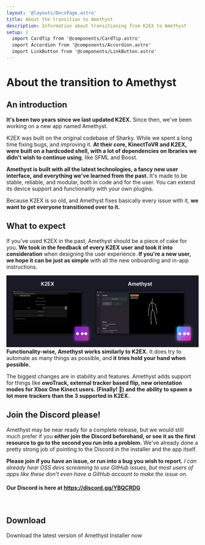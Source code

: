 ```yaml
---
layout: '@layouts/DocsPage.astro'
title: About the transition to Amethyst
description: Information about transitioning from K2EX to Amethyst
setup: | 
  import CardTip from '@components/CardTip.astro'
  import Accordion from '@components/Accordion.astro'
  import LinkButton from '@components/LinkButton.astro'
---
```

# About the transition to Amethyst

## An introduction
**It's been two years since we last updated K2EX.** Since then, we've been working on a new app named Amethyst.  

K2EX was built on the original codebase of Sharky. While we spent a long time fixing bugs, and improving it. **At their core, KinectToVR and K2EX, were built on a hardcoded shell, with a lot of dependencies on lbraries we didn't wish to continue using**, like SFML and Boost.  

**Amethyst is built with all the latest technologies, a fancy new user interface, and everything we've learned from the past.** It's made to be stable, reliable, and modular, both in code and for the user. You can extend its device support and functionality with your own plugins.  

Because K2EX is so old, and Amethyst fixes basically every issue with it, **we want to get everyone transitioned over to it.**  

## What to expect
If you've used K2EX in the past, Amethyst should be a piece of cake for you. **We took in the feedback of every K2EX user and took it into consideration** when designing the user experience. **If you're a new user, we hope it can be just as simple** with all the new onboarding and in-app instructions.

![comparison of K2EX and Amethyst](/en/img/k2ex-ame.png)
**Functionality-wise, Amethyst works similarly to K2EX.** It does try to automate as many things as possible, and **it tries hold your hand when possible.**  

The biggest changes are in stability and features. Amethyst adds support for things like **owoTrack, external tracker based flip, new orientation modes for Xbox One Kinect users. (Finally! 🥳) and the ability to spawn a lot more trackers than the 3 supported in K2EX.**

## Join the Discord please!
Amethyst may be near ready for a complete release, but we would still much prefer if you **either join the Discord beforehand, or see it as the first resource to go to the second you run into a problem.** We've already done a pretty strong job of pointing to the Discord in the installer and the app itself.  

**Please join if you have an issue, or run into a bug you wish to report.** *I can already hear OSS devs screaming to use GitHub issues, but most users of apps like these don't even have a GitHub account to make the issue on.*

#### Our Discord is here at https://discord.gg/YBQCRDG
<br>

## Download
<LinkButton href="https://github.com/KinectToVR/Amethyst-Installer-Releases/releases/latest/download/Amethyst-Installer.exe">Download the latest version of Amethyst Installer now</LinkButton>
<br>
